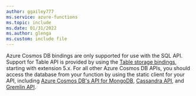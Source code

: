 ```yaml
---
author: ggailey777
ms.service: azure-functions
ms.topic: include
ms.date: 01/31/2022
ms.author: glenga
ms.custom: include file
---
```


Azure Cosmos DB bindings are only supported for use with the SQL API. Support for Table API is provided by using the [Table storage bindings](../articles/azure-functions/functions-bindings-storage-table.md?tabs=in-process%2Ctable-api%2Cextensionv3#table-api-extension), starting with extension 5.x. For all other Azure Cosmos DB APIs, you should access the database from your function by using the static client for your API, including [Azure Cosmos DB's API for MongoDB](../articles/cosmos-db/mongodb-introduction.md), [Cassandra API](../articles/cosmos-db/cassandra-introduction.md), and [Gremlin API](../articles/cosmos-db/graph-introduction.md).

